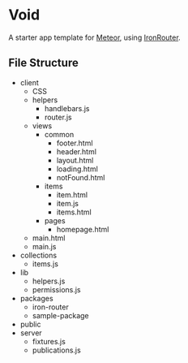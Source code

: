 # Void

A starter app template for [Meteor](http://meteor.com), using [IronRouter](https://github.com/EventedMind/iron-router).

## File Structure

- client
	- CSS
	- helpers
		- handlebars.js
		- router.js
	- views
		- common
			- footer.html
			- header.html
			- layout.html
			- loading.html
			- notFound.html
		- items
			- item.html
			- item.js
			- items.html
		- pages
			- homepage.html
	- main.html
	- main.js
- collections
	- items.js
- lib
	- helpers.js
	- permissions.js
- packages
	- iron-router
	- sample-package
- public
- server
	- fixtures.js
	- publications.js